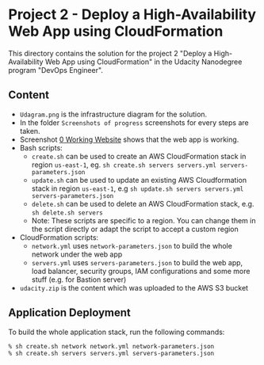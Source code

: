 # Project 2 - Deploy a High-Availability Web App using CloudFormation
This directory contains the solution for the project 2 "Deploy a High-Availability Web App using CloudFormation" in the Udacity Nanodegree program "DevOps Engineer". 

## Content
* `Udagram.png` is the infrastructure diagram for the solution.
* In the folder `Screenshots of progress` screenshots for every steps are taken. 
* Screenshot [0 Working Website](https://github.com/damlabeyaz/Udacity_Project2_Deploy-a-High-Availability-Web-App-using-CloudFormation/blob/master/Screenshots%20of%20progress/0%20Working%20Website.png) shows that the web app is working.
* Bash scripts:
	* `create.sh` can be used to create an AWS CloudFormation stack in region `us-east-1`, eg. `sh create.sh servers servers.yml servers-parameters.json`
	* `update.sh` can be used to update an existing AWS Cloudformation stack in region `us-east-1`, e.g `sh update.sh servers servers.yml servers-parameters.json`
	* `delete.sh` can be used to delete an AWS CloudFormation stack, e.g. `sh delete.sh servers`
	* Note: These scripts are specific to a region. You can change them in the script directly or adapt the script to accept a custom region
* CloudFormation scripts:
	* `network.yml` uses `network-parameters.json` to build the whole network under the web app 
	* `servers.yml` uses `servers-parameters.json` to build the web app, load balancer, security groups, IAM configurations and some more stuff (e.g. for Bastion server)
* `udacity.zip` is the content which was uploaded to the AWS S3 bucket

## Application Deployment
To build the whole application stack, run the following commands:

```
% sh create.sh network network.yml network-parameters.json
% sh create.sh servers servers.yml servers-parameters.json
```
